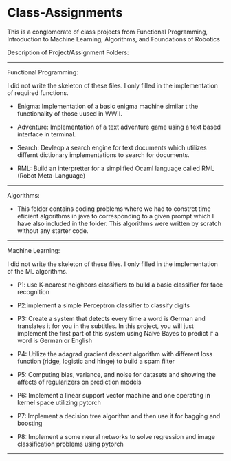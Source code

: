 # Class-Assignments
This is a conglomerate of class projects from Functional Programming, Introduction to Machine Learning, Algorithms, and Foundations of Robotics


Description of Project/Assignment Folders:

_________________________________________________


Functional Programming: 

 I did not write the skeleton of these files.  I only filled in the implementation of required functions. 
  
*  Enigma: Implementation of a basic enigma machine similar t the functionality of those uused in WWII. 
  
*  Adventure: Implementation of a text adventure game using a text based interface in terminal.
  
*  Search:  Devleop a search engine for text documents which utilizes differnt dictionary implementations to search for documents.  
  
*  RML: Build an interpretter for a simplified Ocaml language called RML (Robot Meta-Language)
  
____________________________________________________

Algorithms:

* This folder contains coding problems where we had to constrct time eficient algorithms in java to corresponding to a given prompt which I have also included in the folder.  This algorithms were written by scratch without any starter code. 

___________________________________________________

Machine Learning:  

 I did not write the skeleton of these files.  I only filled in the implementation of the ML algorithms. 

*  P1: use K-nearest neighbors classifiers to build a basic classifier for face recognition
  
*  P2:implement a simple Perceptron classifier to classify digits
  
*  P3: Create a system that detects every time a word is German and translates it for you in the subtitles. In this project, you will just implement the first part of this system using Naïve Bayes to predict if a word is German or English
  
*  P4: Utilize the adagrad gradient descent algorithm with different loss function (ridge, logistic and hinge) to build a spam filter
  
*  P5: Computing bias, variance, and noise for datasets and showing the affects of regularizers on prediction models
  
*  P6: Implement a linear support vector machine and one operating in kernel space utilizing pytorch
  
*  P7: Implement a decision tree algorithm and then use it for bagging and boosting
  
*  P8: Implement a some neural networks to solve regression and image classification problems using pytorch
___________________________________________________
 
 
